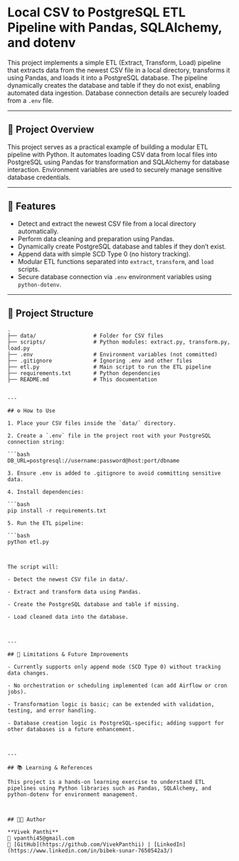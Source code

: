 # Local CSV to PostgreSQL ETL Pipeline with Pandas, SQLAlchemy, and dotenv

This project implements a simple ETL (Extract, Transform, Load) pipeline that extracts data from the newest CSV file in a local directory, transforms it using Pandas, and loads it into a PostgreSQL database. The pipeline dynamically creates the database and table if they do not exist, enabling automated data ingestion. Database connection details are securely loaded from a `.env` file.

---

## 🚀 Project Overview

This project serves as a practical example of building a modular ETL pipeline with Python. It automates loading CSV data from local files into PostgreSQL using Pandas for transformation and SQLAlchemy for database interaction. Environment variables are used to securely manage sensitive database credentials.

---

## 🧩 Features

- Detect and extract the newest CSV file from a local directory automatically.
- Perform data cleaning and preparation using Pandas.
- Dynamically create PostgreSQL database and tables if they don’t exist.
- Append data with simple SCD Type 0 (no history tracking).
- Modular ETL functions separated into `extract`, `transform`, and `load` scripts.
- Secure database connection via `.env` environment variables using `python-dotenv`.

---

## 📂 Project Structure

```plaintext
.
├── data/                  # Folder for CSV files
├── scripts/               # Python modules: extract.py, transform.py, load.py
├── .env                   # Environment variables (not committed)
├── .gitignore             # Ignoring .env and other files
├── etl.py                 # Main script to run the ETL pipeline
├── requirements.txt       # Python dependencies
├── README.md              # This documentation


---

## ⚙️ How to Use

1. Place your CSV files inside the `data/` directory.

2. Create a `.env` file in the project root with your PostgreSQL connection string:

```bash
DB_URL=postgresql://username:password@host:port/dbname

3. Ensure .env is added to .gitignore to avoid committing sensitive data.

4. Install dependencies:

```bash
pip install -r requirements.txt

5. Run the ETL pipeline:

```bash
python etl.py



The script will:

- Detect the newest CSV file in data/.

- Extract and transform data using Pandas.

- Create the PostgreSQL database and table if missing.

- Load cleaned data into the database.



---

## 🚧 Limitations & Future Improvements

- Currently supports only append mode (SCD Type 0) without tracking data changes.

- No orchestration or scheduling implemented (can add Airflow or cron jobs).

- Transformation logic is basic; can be extended with validation, testing, and error handling.

- Database creation logic is PostgreSQL-specific; adding support for other databases is a future enhancement.



---

## 📚 Learning & References

This project is a hands-on learning exercise to understand ETL pipelines using Python libraries such as Pandas, SQLAlchemy, and python-dotenv for environment management.



## 🧑‍💻 Author

**Vivek Panthi**  
📧 vpanthi45@gmail.com  
🔗 [GitHub](https://github.com/VivekPanthii) | [LinkedIn](https://www.linkedin.com/in/bibek-sunar-7650542a3/)
